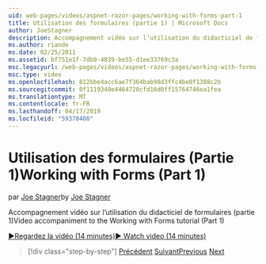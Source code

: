 ```yaml
---
uid: web-pages/videos/aspnet-razor-pages/working-with-forms-part-1
title: Utilisation des formulaires (partie 1) | Microsoft Docs
author: JoeStagner
description: Accompagnement vidéo sur l’utilisation du didacticiel de formulaires (partie 1)
ms.author: riande
ms.date: 02/25/2011
ms.assetid: bf751e1f-7db9-4039-be55-d1ee33769c3a
msc.legacyurl: /web-pages/videos/aspnet-razor-pages/working-with-forms-part-1
msc.type: video
ms.openlocfilehash: 812bbe4acc6ae7f364bab98d3ffc4be0f1388c2b
ms.sourcegitcommit: 0f1119340e4464720cfd16d0ff15764746ea1fea
ms.translationtype: MT
ms.contentlocale: fr-FR
ms.lasthandoff: 04/17/2019
ms.locfileid: "59378408"
---
```

# <a name="working-with-forms-part-1"></a><span data-ttu-id="33aec-103">Utilisation des formulaires (Partie 1)</span><span class="sxs-lookup"><span data-stu-id="33aec-103">Working with Forms (Part 1)</span></span>

<span data-ttu-id="33aec-104">par [Joe Stagner](https://github.com/JoeStagner)</span><span class="sxs-lookup"><span data-stu-id="33aec-104">by [Joe Stagner](https://github.com/JoeStagner)</span></span>

<span data-ttu-id="33aec-105">Accompagnement vidéo sur l’utilisation du didacticiel de formulaires (partie 1)</span><span class="sxs-lookup"><span data-stu-id="33aec-105">Video accompaniment to the Working with Forms tutorial (Part 1)</span></span>

[<span data-ttu-id="33aec-106">&#9654;Regardez la vidéo (14 minutes)</span><span class="sxs-lookup"><span data-stu-id="33aec-106">&#9654; Watch video (14 minutes)</span></span>](https://channel9.msdn.com/Blogs/ASP-NET-Site-Videos/working-with-forms-part-1)

> [!div class="step-by-step"]
> <span data-ttu-id="33aec-107">[Précédent](creating-a-consistent-look-part-2.md)
> [Suivant](working-with-forms-part-2.md)</span><span class="sxs-lookup"><span data-stu-id="33aec-107">[Previous](creating-a-consistent-look-part-2.md)
[Next](working-with-forms-part-2.md)</span></span>
